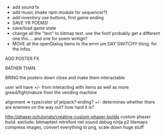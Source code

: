 - add sound fx
- add music (make npm module for sequencer?)
- add inventory use buttons, first game ending
- SAVE YR POEMS!
- save/load game state
- change all the "text" to bitmap text. use the font! probably get a different one tho.... and one for poem writign?
- MOVE all the openDialog items to the errm um DAY SWITCHY thing. for the infos. 


ADD POSTER FX


RATHER THAN 

BRING the posters down close and make them interactable


user will have +/- from interacting with items
as well as more greed/fight/nature from the vending machine

alignment => type/color of jetpack? ending?
+/- determines whether there are enemies on the way out? how hard it is?



http://phaser.io/tutorials/creating-custom-phaser-builds
custom phaser build. exclude: 
bitmaptext retrofont net sound debug ninja p2 tilemaps
compress images, convert everything to png, scale down huge stuff